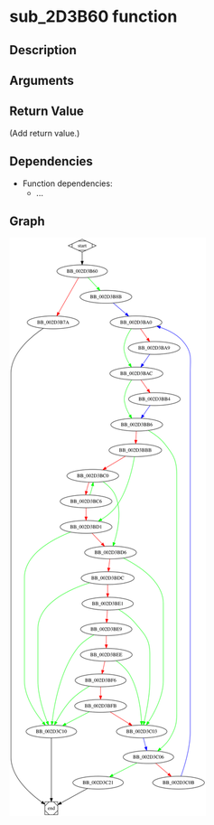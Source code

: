 # sub_2D3B60 function

## Description


## Arguments


## Return Value

(Add return value.)

## Dependencies

* Function dependencies:
  * ...

## Graph

![sub_2D3B60 Graph](../svg/sub_2D3B60.svg "sub_2D3B60 Graph")

